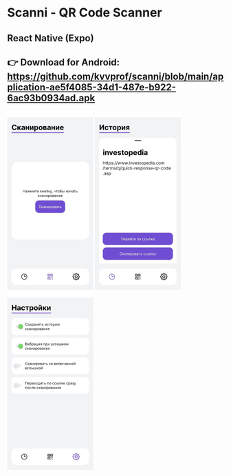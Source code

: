 # Scanni - QR Code Scanner

## React Native (Expo)

## 👉 Download for Android: https://github.com/kvvprof/scanni/blob/main/application-ae5f4085-34d1-487e-b922-6ac93b0934ad.apk

<p>
<img width='200px' src="./screenshots/3.jpg">
<img width='200px' src="./screenshots/1.jpg">
<img width='200px' src="./screenshots/2.jpg">
</p>
